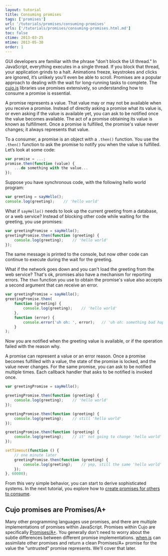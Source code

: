 ```yaml
---
layout: tutorial
title: Consuming promises
tags: ['promises']
url: '/tutorials/promises/consuming-promises'
urls: ['/tutorials/promises/consuming-promises.html.md']
toc: false
ctime: 2013-03-25
mtime: 2013-05-30
order: 1
---
```


GUI developers are familiar with the phrase "don't block the UI thread."  In JavaScript, everything executes in a single thread.
If you block that thread, your application grinds to a halt.
Animations freeze, keystrokes and clicks are ignored, it’s unlikely you’ll even be able to scroll.
Promises are a popular approach to dealing with the wait for long-running tasks to complete.
The [cujo.js](http://cujojs.com/) libraries use promises extensively, so understanding how to consume a promise is essential.

A promise represents a value.  That value may or may not be available when you receive a promise.
Instead of directly asking a promise what its value is, or even asking if the value is available yet, you can ask to be notified once the value becomes available.
The act of a promise obtaining its value is known as fulfillment.
Once a promise is fulfilled, the promise's value never changes; it always represents that value.

To a consumer, a promise is an object with a `.then()` function.
You use the `.then()` function to ask the promise to notify you when the value is fulfilled.
Let’s look at some code:

```javascript
var promise = ...;
promise.then(function (value) {
    ...do something with the value...
});
```

Suppose you have synchronous code, with the following hello world program:

```javascript
var greeting = sayHello();
console.log(greeting);    // 'hello world'
```

What if `sayHello()` needs to look up the current greeting from a database, or a web service?
Instead of blocking other code while waiting for the greeting, you use promises:

```javascript
var greetingPromise = sayHello();
greetingPromise.then(function (greeting) {
    console.log(greeting);    // 'hello world'
});
```

The same message is printed to the console, but now other code can continue to execute during the wait for the greeting.

What if the network goes down and you can't load the greeting from the web service?
That's ok, promises also have a mechanism for reporting errors.
The `then` function you use to obtain the promise's value also accepts a second argument that can receive an error.

```javascript
var greetingPromise = sayHello();
greetingPromise.then(
    function (greeting) {
        console.log(greeting);    // 'hello world'
    },
    function (error) {
        console.error('uh oh: ', error);   // 'uh oh: something bad happened'
    }
);
```

Now you are notified when the greeting value is available, or if the operation failed with the reason why.

A promise can represent a value or an error reason.
Once a promise becomes fulfilled with a value, the state of the promise is locked, and the value never changes.
For the same promise, you can ask to be notified multiple times.
Each callback handler that asks to be notified is invoked once.

```javascript
var greetingPromise = sayHello();

greetingPromise.then(function (greeting) {
    console.log(greeting);    // 'hello world'
});

greetingPromise.then(function (greeting) {
    console.log(greeting);    // still 'hello world'
});

greetingPromise.then(function (greeting) {
    console.log(greeting);    // it' not going to change 'hello world'
});

setTimeout(function () {
    // one minute later
    greetingPromise.then(function (greeting) {
        console.log(greeting);    // yep, still the same 'hello world'
    });
}, 60000);
```

From this very simple behavior, you can start to derive sophisticated systems.
In the next tutorial, you explore how to [create promises for others to consume](./creating-promises.md.html).

## Cujo promises are Promises/A+

Many other programming languages use promises, and there are multiple implementations of promises within JavaScript.
Promises within Cujo are specifically [Promises/A+](http://promises-aplus.github.com/promises-spec/).
You generally don't need to worry about the subtle differences between different promise implementations.
[when.js](https://github.com/cujojs/when) can assimilate other promises and return a clean Promises/A+ promise for the value the "untrusted" promise represents.
We'll cover that later.
